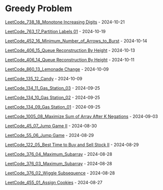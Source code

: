 # Greedy Problem
[LeetCode_738_18_Monotone Increasing Digits](https://github.com/EdwardShiung/LeetCode/blob/main/Top_Interview/Greedy/16_738_Monotone_Increasing_Digits/16_738_Monotone_Increasing_Digits_01.cpp) - 2024-10-21

[LeetCode_763_17_Partition Labels 01](https://github.com/EdwardShiung/LeetCode/blob/main/Top_Interview/Greedy/14_763_Partition_Labels/14_763_Partition_Labels_01.cpp) - 2024-10-19

[LeetCode_452_16_Minimum_Number_of_Arrows_to_Burst](https://github.com/EdwardShiung/LeetCode/blob/main/Top_Interview/Greedy/12_452_Minimum_Number_of_Arrows_to_Burst/12_452_Minimum_Number_of_Arrows_to_Burst_01.cpp) - 2024-10-14

[LeetCode_406_15_Queue Reconstruction By Height](https://github.com/EdwardShiung/LeetCode/blob/main/Top_Interview/Greedy/11_406_Queue_Reconstruction_By_Height/11_406_Queue_Reconstruction_By_Height_02.cpp) - 2024-10-13

[LeetCode_406_14_Queue Reconstruction By Height](https://github.com/EdwardShiung/LeetCode/blob/main/Top_Interview/Greedy/11_406_Queue_Reconstruction_By_Height/11_406_Queue_Reconstruction_By_Height_01.cpp) - 2024-10-11

[LeetCode_860_13_Lemonade Change](https://github.com/EdwardShiung/LeetCode/blob/main/Top_Interview/Greedy/10_860_Lemonade_Change/10_860_Lemonade_Change_01.cpp) - 2024-10-09

[LeetCode_135_12_Candy](https://github.com/EdwardShiung/LeetCode/blob/main/Top_Interview/Greedy/09_135_Candy/09_135_Candy_01.cpp) - 2024-10-09

[LeetCode_134_11_Gas_Station_03](https://github.com/EdwardShiung/LeetCode/blob/main/Top_Interview/Greedy/08_134_Gas_Station/08_134_Gas_Station_03.cpp) - 2024-09-25

[LeetCode_134_10_Gas Station_02](https://github.com/EdwardShiung/LeetCode/blob/main/Top_Interview/Greedy/08_134_Gas_Station/08_134_Gas_Station_02.cpp) - 2024-09-25

[LeetCode_134_09_Gas Station_01](https://github.com/EdwardShiung/LeetCode/blob/main/Top_Interview/Greedy/08_134_Gas_Station/08_134_Gas_Station_01.cpp) - 2024-09-25

[LeetCode_1005_08_Maximize Sum of Array After K Negations](https://github.com/EdwardShiung/LeetCode/blob/main/Top_Interview/Greedy/07_1005_Maximize_Sum_Of_Array_After_K_Negations/07_1005_Maximize_Sum_Of_Array_After_K_Negations_01.cpp) - 2024-09-03

[LeetCode_45_07_Jump Game II](https://github.com/EdwardShiung/LeetCode/blob/main/Top_Interview/Greedy/06_45_Jump_Game_II/06_45_Jump_Game_II_01.cpp) - 2024-08-30

[LeetCode_55_06_Jump Game](https://github.com/EdwardShiung/LeetCode/blob/main/Top_Interview/Greedy/05_55_Jump_Game/05_55_Jump_Game_01.cpp) - 2024-08-29

[LeetCode_122_05_Best Time to Buy and Sell Stock II](https://github.com/EdwardShiung/LeetCode/blob/main/Top_Interview/Greedy/04_122_Best_Time_to_Buy_and_Sell_Stock_II/04_122_Best_Time_to_Buy_and_Sell_Stock_II_01.cpp) - 2024-08-29

[LeetCode_376_04_Maximum_Subarray](https://github.com/EdwardShiung/LeetCode/blob/main/Top_Interview/Greedy/03_53_Maximum_Subarray/03_53_Maximum_Subarray_02.cpp) - 2024-08-28

[LeetCode_376_03_Maximum_Subarray](https://github.com/EdwardShiung/LeetCode/blob/main/Top_Interview/Greedy/03_53_Maximum_Subarray/03_53_Maximum_Subarray_01.cpp) - 2024-08-28

[LeetCode_376_02_Wiggle Subsequence](https://github.com/EdwardShiung/LeetCode/blob/main/Top_Interview/Greedy/02_376_Wiggle_Subsequence/02_376_Wiggle_Subsequence.cpp) - 2024-08-28

[LeetCode_455_01_Assign Cookies](https://github.com/EdwardShiung/LeetCode/blob/main/Top_Interview/Greedy/01_455_Assign_Cookies/01_455_Assign_Cookies.cpp) - 2024-08-27